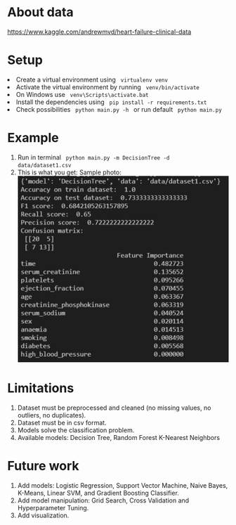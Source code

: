 # About data

https://www.kaggle.com/andrewmvd/heart-failure-clinical-data



# Setup


<li>Create a virtual environment using <code> virtualenv venv </code>
<li>Activate the virtual environment by running <code> venv/bin/activate </code>
<li>On Windows use <code> venv\Scripts\activate.bat </code>
<li>Install the dependencies using <code> pip install -r requirements.txt </code>
<li>Check possibilities <code> python main.py -h </code> or run default <code> python main.py </code>

# Example

1. Run in terminal <code> python main.py -m DecisionTree -d data/dataset1.csv </code>
2. This is what you get:
Sample photo: ![Screenshot1](/images/s1.png)


# Limitations 

1. Dataset must be preprocessed and cleaned (no missing values, no outliers, no duplicates). 
2. Dataset must be in csv format.
3. Models solve the classification problem.
4. Available models: Decision Tree, Random Forest K-Nearest Neighbors


# Future work
1. Add models: Logistic Regression, Support Vector Machine, Naive Bayes, K-Means, Linear SVM, and Gradient Boosting Classifier.
2. Add model manipulation: Grid Search, Cross Validation and Hyperparameter Tuning.
3. Add visualization.